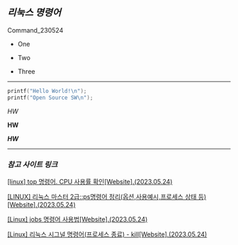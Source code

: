 ## *리눅스 명령어*
Command_230524
+ One
- Two
* Three
***
``` c
printf("Hello World!\n");
printf("Open Source SW\n"); 
```
*HW*

**HW**

***HW***

***
### *참고 사이트 링크*
[[linux] top 명령어. CPU 사용률 확인[Website].(2023.05.24)](https://cheershennah.tistory.com/172)

[[LINUX] 리눅스 마스터 2급::ps명령어 정리(옵션,사용예시,프로세스 상태 등)[Website].(2023.05.24)](https://hoho325.tistory.com/429)

[[Linux] jobs 명령어 사용법[Website].(2023.05.24)](https://hbase.tistory.com/265)

[[Linux] 리눅스 시그널 명령어(프로세스 종료) - kill[Website].(2023.05.24)](https://veneas.tistory.com/entry/Linux-%EB%A6%AC%EB%88%85%EC%8A%A4-%EC%8B%9C%EA%B7%B8%EB%84%90-%EB%AA%85%EB%A0%B9%EC%96%B4%ED%94%84%EB%A1%9C%EC%84%B8%EC%8A%A4-%EC%A2%85%EB%A3%8C-kill)
